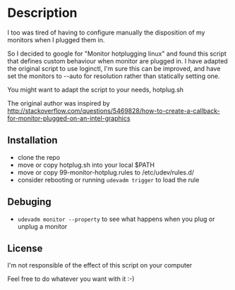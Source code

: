 # Description

I too was tired of having to configure manually the disposition of my monitors when I plugged them in.

So I decided to google for "Monitor hotplugging linux" and found this script that defines custom behaviour when monitor are plugged in. I have adapted the original script to use loginctl, I'm sure this can be improved, and have set the monitors to --auto for resolution rather than statically setting one.

You might want to adapt the script to your needs, hotplug.sh

The original author was inspired by http://stackoverflow.com/questions/5469828/how-to-create-a-callback-for-monitor-plugged-on-an-intel-graphics

## Installation
  * clone the repo
  * move or copy hotplug.sh into your local $PATH
  * move or copy 99-monitor-hotplug.rules to /etc/udev/rules.d/
  * consider rebooting or running `udevadm trigger` to load the rule

## Debuging
  * `udevadm monitor --property` to see what happens when you plug or unplug a monitor


## License

I'm not responsible of the effect of this script on your computer

Feel free to do whatever you want with it :-)
